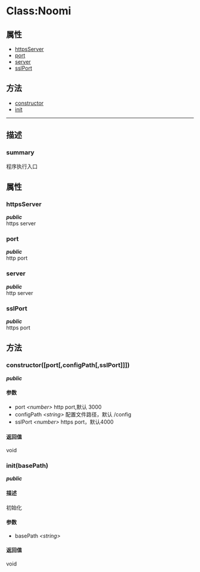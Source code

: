 # Class:Noomi   
## 属性
+ [httpsServer](#PROP_httpsServer)
+ [port](#PROP_port)
+ [server](#PROP_server)
+ [sslPort](#PROP_sslPort)
## 方法
+ [constructor](#METHOD_constructor)
+ [init](#METHOD_init)
---   
## 描述
   
### summary   
程序执行入口  
   
## 属性   
### <a id="PROP_httpsServer">httpsServer</a>   
***public***   
https server
     
### <a id="PROP_port">port</a>   
***public***   
http port
     
### <a id="PROP_server">server</a>   
***public***   
http server
     
### <a id="PROP_sslPort">sslPort</a>   
***public***   
https port
     
## 方法   
### <a id="METHOD_constructor">constructor([port[,configPath[,sslPort]]])</a>   
***public***   
#### 参数   
+ port *&lt;number&gt;*          http port,默认 3000   
+ configPath *&lt;string&gt;*    配置文件路径，默认 /config   
+ sslPort *&lt;number&gt;*       https port，默认4000   
#### 返回值   
void   
### <a id="METHOD_init">init(basePath)</a>   
***public***   
#### 描述   
初始化   
#### 参数   
+ basePath *&lt;string&gt;*    
#### 返回值   
void   
